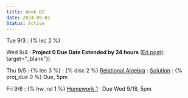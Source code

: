 ```yaml
---
title: Week 02
date: 2024-09-02
Status: Active
---
```


Tue 9/3
: {% lec 2 %}

Wed 9/4
 : **Project 0 Due Date Extended by 24 hours** ([Ed post](https://edstem.org/us/courses/63937/discussion/5214053){: target="\_blank"})

Thu 9/5
: {% lec 3 %}
: {% disc 2 %} [Relational Algebra](https://drive.google.com/file/d/1aZaRh98Ug9zUAsBedUz4z-wMu0hdis74/view?usp=drive_link)
  : [Solution](https://drive.google.com/drive/folders/1AjaM2S7dTI7VD1EdPPyoUWGH3dO6l4ar)
: {% proj_due 0 %} Due, 5pm

Fri 9/6
: {% hw_rel 1 %} [Homework 1](https://www.gradescope.com/courses/835949/assignments/4866875)
  : Due Wed 9/18, 5pm

